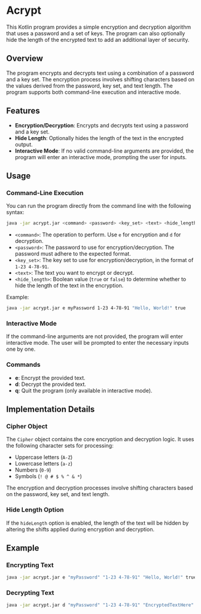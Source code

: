 # Acrypt

This Kotlin program provides a simple encryption and decryption algorithm that uses a password and a set of keys. The program can also optionally hide the length of the encrypted text to add an additional layer of security.

## Overview

The program encrypts and decrypts text using a combination of a password and a key set. The encryption process involves shifting characters based on the values derived from the password, key set, and text length. The program supports both command-line execution and interactive mode.

## Features

- **Encryption/Decryption**: Encrypts and decrypts text using a password and a key set.
- **Hide Length**: Optionally hides the length of the text in the encrypted output.
- **Interactive Mode**: If no valid command-line arguments are provided, the program will enter an interactive mode, prompting the user for inputs.

## Usage

### Command-Line Execution

You can run the program directly from the command line with the following syntax:

```bash
java -jar acrypt.jar <command> <password> <key_set> <text> <hide_length>
```

- `<command>`: The operation to perform. Use `e` for encryption and `d` for decryption.
- `<password>`: The password to use for encryption/decryption. The password must adhere to the expected format.
- `<key_set>`: The key set to use for encryption/decryption, in the format of `1-23 4-78-91`.
- `<text>`: The text you want to encrypt or decrypt.
- `<hide_length>`: Boolean value (`true` or `false`) to determine whether to hide the length of the text in the encryption.

Example:

```bash
java -jar acrypt.jar e myPassword 1-23 4-78-91 "Hello, World!" true
```

### Interactive Mode

If the command-line arguments are not provided, the program will enter interactive mode. The user will be prompted to enter the necessary inputs one by one.

### Commands

- **e**: Encrypt the provided text.
- **d**: Decrypt the provided text.
- **q**: Quit the program (only available in interactive mode).

## Implementation Details

### Cipher Object

The `Cipher` object contains the core encryption and decryption logic. It uses the following character sets for processing:

- Uppercase letters (`A-Z`)
- Lowercase letters (`a-z`)
- Numbers (`0-9`)
- Symbols (`! @ # $ % ^ & *`)

The encryption and decryption processes involve shifting characters based on the password, key set, and text length. 

### Hide Length Option

If the `hideLength` option is enabled, the length of the text will be hidden by altering the shifts applied during encryption and decryption.

## Example

### Encrypting Text

```bash
java -jar acrypt.jar e "myPassword" "1-23 4-78-91" "Hello, World!" true
```

### Decrypting Text

```bash
java -jar acrypt.jar d "myPassword" "1-23 4-78-91" "EncryptedTextHere" true
```
